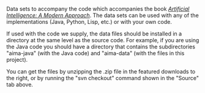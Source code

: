Data sets to accompany the code which accompanies the book _[Artificial Intelligence: A Modern Approach](http://aima.cs.berkeley.edu)_.  The data sets can be used with any of the implementations (Java, Python, Lisp, etc.) or with your own code.

If used with the code we supply, the data files should be installed in a directory at the same level as the source code.  For example, if you are using the Java code you should have a directory that contains the subdirectories "aima-java" (with the Java code) and "aima-data" (with the files in this project).

You can get the files by unzipping the .zip file in the featured downloads to the right, or by running the "svn checkout" command shown in the "Source" tab above.